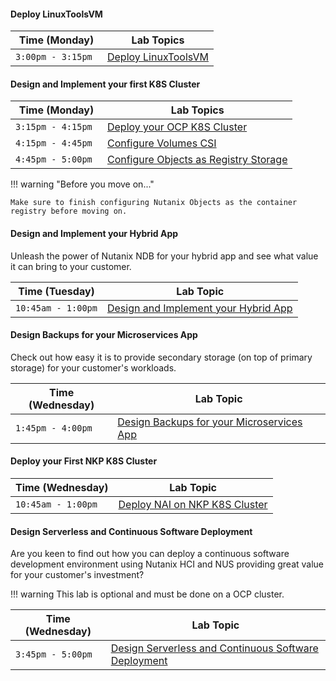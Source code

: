 #### Deploy LinuxToolsVM 

| Time (Monday)| Lab Topics  |
|-------------------------|----------|
| `3:00pm - 3:15pm `   | <a href="https://ocp.howntnx.win/toolsvms/linux_tools_vm" target="_blank">Deploy LinuxToolsVM</a>          |     |

#### Design and Implement your first K8S Cluster

| Time (Monday)| Lab Topics  |
|-------------------------|----------|
| `3:15pm - 4:15pm `   | <a href="https://ocp.howntnx.win/" target="_blank">Deploy your OCP K8S Cluster</a>          |
| `4:15pm - 4:45pm `  | <a href="https://ocp.howntnx.win/ocp_ntnx_hci/ocp_csi" target="_blank">Configure Volumes CSI</a>          |
| `4:45pm - 5:00pm `  | <a href="https://ocp.howntnx.win/optional_labs/ocp_image_registry" target="_blank">Configure Objects as Registry Storage</a>          |

!!! warning "Before you move on..."
    
    Make sure to finish configuring Nutanix Objects as the container registry before moving on.

#### Design and Implement your Hybrid App

Unleash the power of Nutanix NDB for your hybrid app and see what value it can bring to your customer.

| Time (Tuesday) | Lab Topic  |
|-------------------------|----------|
| `10:45am - 1:00pm` | <a href="https://ocp.howntnx.win/ocp_ndb/" target="_blank">Design and Implement your Hybrid App</a>|


#### Design Backups for your Microservices App

Check out how easy it is to provide secondary storage (on top of primary storage) for your customer's workloads.

| Time (Wednesday) | Lab Topic |
|-------------------------|----------|
|` 1:45pm - 4:00pm `  |<a href="https://ocp.howntnx.win/optional_labs/objects_prep" target="_blank">Design Backups for your Microservices App</a> |

#### Deploy your First NKP K8S Cluster

| Time (Wednesday) | Lab Topic |
|-------------------------|----------|
| `10:45am - 1:00pm` | <a href="https://nai.howntnx.win/nai/" target="_blank">Deploy NAI on NKP K8S Cluster</a>|

#### Design Serverless and Continuous Software Deployment

Are you keen to find out how you can deploy a continuous software development environment using Nutanix HCI and NUS providing great value for your customer's investment? 

!!! warning
    This lab is optional and must be done on a OCP cluster.

| Time (Wednesday) | Lab Topic|
|-------------------------|----------|
|`3:45pm - 5:00pm`  |<a href="https://ocp.howntnx.win/ocp_serverless/" target="_blank">Design Serverless and Continuous Software Deployment</a> |

